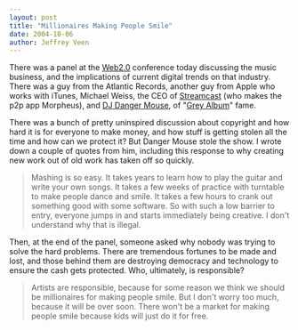 ```yaml
--- 
layout: post
title: "Millionaires Making People Smile"
date: 2004-10-06
author: Jeffrey Veen
---
```

There was a panel at the <a href="http://www.web2con.com/">Web2.0</a> conference today discussing the music business, and the implications of current digital trends on that industry. There was a guy from the Atlantic Records, another guy from Apple who works with iTunes, Michael&#160;Weiss, the CEO of <a href="http://streamcast.com/">Streamcast</a> (who makes the p2p app Morpheus), and <a href="http://www.djdangermouse.com/">DJ Danger Mouse</a>, of "<a href="http://www.illegal-art.org/audio/grey.html">Grey Album</a>" fame.

There was a bunch of pretty uninspired discussion about copyright and how hard it is for everyone to make money, and how stuff is getting stolen all the time and how can we protect it? But Danger Mouse stole the show. I wrote down a couple of quotes from him, including this response to why creating new work out of old work has taken off so quickly.

<blockquote>Mashing is so easy. It takes years to learn how to play the guitar and write your own songs. It takes a few weeks of practice with turntable to make people dance and smile. It takes a few hours to crank out something good with some software. So with such a low barrier to entry, everyone jumps in and starts immediately being creative. I don't understand why that is illegal.</blockquote>

Then, at the end of the panel, someone asked why nobody was trying to solve the hard problems. There are tremendous fortunes to be made and lost, and those behind them are destroying democracy and technology to ensure the cash gets protected. Who, ultimately, is responsible?

<blockquote>Artists are responsible, because for some reason we think we should be millionaires for making people smile. But I don't  worry too much, because it will be over soon. There won't be a market for making people smile because kids will just do it for free.</blockquote>
&#8203;